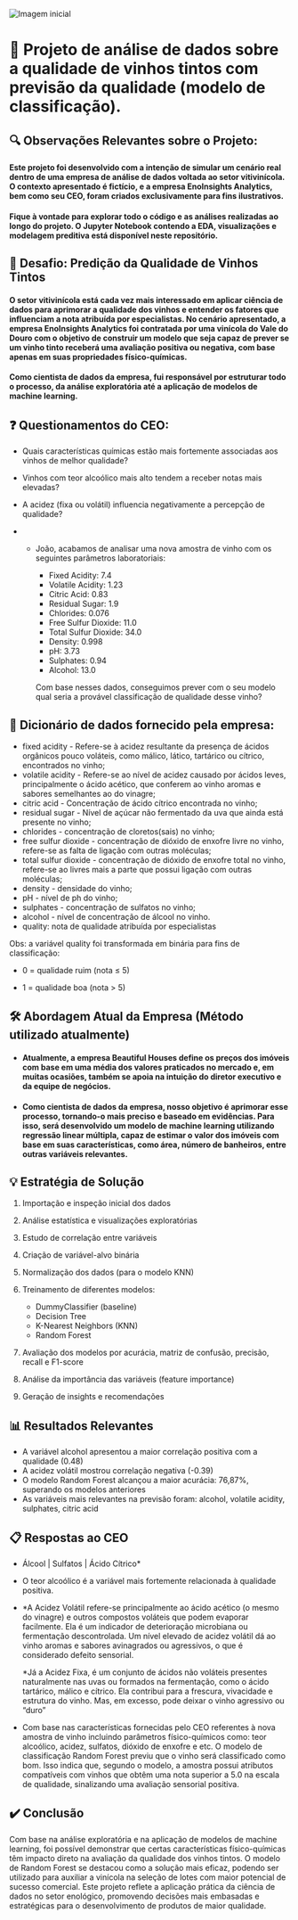 ![Imagem inicial](https://github.com/joaorodriguessneto/red_wine_quality/blob/main/img/imagem_inicial_readme_small.png)
# 🍷 Projeto de análise de dados sobre a qualidade de vinhos tintos com previsão da qualidade (modelo de classificação). 

## 🔍 Observações Relevantes sobre o Projeto:

#### Este projeto foi desenvolvido com a intenção de simular um cenário real dentro de uma empresa de análise de dados voltada ao setor vitivinícola. O contexto apresentado é fictício, e a empresa EnoInsights Analytics, bem como seu CEO, foram criados exclusivamente para fins ilustrativos.

#### Fique à vontade para explorar todo o código e as análises realizadas ao longo do projeto. O Jupyter Notebook contendo a EDA, visualizações e modelagem preditiva está disponível neste repositório.




## 🎯 Desafio: Predição da Qualidade de Vinhos Tintos



#### O setor vitivinícola está cada vez mais interessado em aplicar ciência de dados para aprimorar a qualidade dos vinhos e entender os fatores que influenciam a nota atribuída por especialistas. No cenário apresentado, a empresa EnoInsights Analytics foi contratada por uma vinícola do Vale do Douro com o objetivo de construir um modelo que seja capaz de prever se um vinho tinto receberá uma avaliação positiva ou negativa, com base apenas em suas propriedades físico-químicas.
#### Como cientista de dados da empresa, fui responsável por estruturar todo o processo, da análise exploratória até a aplicação de modelos de machine learning.


## ❓ Questionamentos do CEO:

  * Quais características químicas estão mais fortemente associadas aos vinhos de melhor qualidade?

  * Vinhos com teor alcoólico mais alto tendem a receber notas mais elevadas?

  * A acidez (fixa ou volátil) influencia negativamente a percepção de qualidade?

  *  * João, acabamos de analisar uma nova amostra de vinho com os seguintes parâmetros laboratoriais:

          * Fixed Acidity: 7.4
          * Volatile Acidity: 1.23
          * Citric Acid: 0.83
          * Residual Sugar: 1.9
          * Chlorides: 0.076
          * Free Sulfur Dioxide: 11.0
          * Total Sulfur Dioxide: 34.0
          * Density: 0.998
          * pH: 3.73
          * Sulphates: 0.94
          * Alcohol: 13.0

        Com base nesses dados, conseguimos prever com o seu modelo qual seria a provável classificação de qualidade desse vinho?


## 📖 Dicionário de dados fornecido pela empresa: 

  * fixed acidity - Refere-se à acidez resultante da presença de ácidos orgânicos pouco voláteis, como málico, lático, tartárico ou cítrico, encontrados no vinho;
  * volatile acidity - Refere-se ao nível de acidez causado por ácidos leves, principalmente o ácido acético, que conferem ao vinho aromas e sabores semelhantes ao do vinagre;
  * citric acid - Concentração de ácido cítrico encontrada no vinho;
  * residual sugar - Nível de açúcar não fermentado da uva que ainda está presente no vinho;
  * chlorides - concentração de cloretos(sais) no vinho;
  * free sulfur dioxide - concentração de dióxido de enxofre livre no vinho, refere-se as falta de ligação com outras moléculas;
  * total sulfur dioxide - concentração de dióxido de enxofre total no vinho, refere-se ao livres mais a parte que possui ligação com outras moléculas;
  * density - densidade do vinho;
  * pH - nível de ph do vinho;
  * sulphates - concentração de sulfatos no vinho;
  * alcohol - nível de concentração de álcool no vinho.
  * quality: nota de qualidade atribuída por especialistas 

 Obs: a variável quality foi transformada em binária para fins de classificação:

  * 0 = qualidade ruim (nota ≤ 5)

  * 1 = qualidade boa (nota > 5)

    

## 🛠️ Abordagem Atual da Empresa (Método utilizado atualmente) 


* #### Atualmente, a empresa Beautiful Houses define os preços dos imóveis com base em uma média dos valores praticados no mercado e, em muitas ocasiões, também se apoia na intuição do diretor executivo e da equipe de negócios. 


* #### Como cientista de dados da empresa, nosso objetivo é aprimorar esse processo, tornando-o mais preciso e baseado em evidências. Para isso, será desenvolvido um modelo de machine learning utilizando regressão linear múltipla, capaz de estimar o valor dos imóveis com base em suas características, como área, número de banheiros, entre outras variáveis relevantes. 


## 💡 Estratégia de Solução      



1. Importação e inspeção inicial dos dados
2. Análise estatística e visualizações exploratórias
3. Estudo de correlação entre variáveis
4. Criação de variável-alvo binária
5. Normalização dos dados (para o modelo KNN)
6. Treinamento de diferentes modelos:

    - DummyClassifier (baseline)
    - Decision Tree
    - K-Nearest Neighbors (KNN)
    - Random Forest

7. Avaliação dos modelos por acurácia, matriz de confusão, precisão, recall e F1-score
8. Análise da importância das variáveis (feature importance)
9. Geração de insights e recomendações

## 📊 Resultados Relevantes

  * A variável alcohol apresentou a maior correlação positiva com a qualidade (0.48)
  * A acidez volátil mostrou correlação negativa (-0.39)
  * O modelo Random Forest alcançou a maior acurácia: 76,87%, superando os modelos anteriores
  * As variáveis mais relevantes na previsão foram: alcohol, volatile acidity, sulphates, citric acid

## 📋 Respostas ao CEO

  * Álcool | Sulfatos | Ácido Cítrico*
  * O teor alcoólico é a variável mais fortemente relacionada à qualidade positiva.
  *    *A Acidez Volátil refere-se principalmente ao ácido acético (o mesmo do vinagre) e outros compostos voláteis que podem evaporar facilmente. Ela é um indicador de deterioração microbiana ou fermentação descontrolada.
        Um nível elevado de acidez volátil dá ao vinho aromas e sabores avinagrados ou agressivos, o que é considerado defeito sensorial.
       
        *Já a Acidez Fixa, é um conjunto de ácidos não voláteis presentes naturalmente nas uvas ou formados na fermentação, como o ácido tartárico, málico e cítrico.
        Ela contribui para a frescura, vivacidade e estrutura do vinho. Mas, em excesso, pode deixar o vinho agressivo ou “duro”

 * Com base nas características fornecidas pelo CEO referentes à nova amostra de vinho incluindo parâmetros físico-químicos como: teor alcoólico, acidez, sulfatos, dióxido de enxofre e etc. O modelo de classificação Random Forest previu que o vinho será classificado como bom. Isso indica que, segundo o modelo, a amostra possui atributos compatíveis com vinhos que obtêm uma nota superior a 5.0 na escala de qualidade, sinalizando uma avaliação sensorial positiva.



## ✔️ Conclusão

Com base na análise exploratória e na aplicação de modelos de machine learning, foi possível demonstrar que certas características físico-químicas têm impacto direto na avaliação da qualidade dos vinhos tintos. O modelo de Random Forest se destacou como a solução mais eficaz, podendo ser utilizado para auxiliar a vinícola na seleção de lotes com maior potencial de sucesso comercial.
Este projeto reflete a aplicação prática da ciência de dados no setor enológico, promovendo decisões mais embasadas e estratégicas para o desenvolvimento de produtos de maior qualidade.
